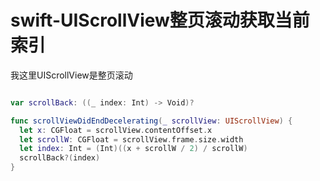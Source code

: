 # swift-UIScrollView整页滚动获取当前索引

我这里UIScrollView是整页滚动

``` swift

var scrollBack: ((_ index: Int) -> Void)?

func scrollViewDidEndDecelerating(_ scrollView: UIScrollView) {
  let x: CGFloat = scrollView.contentOffset.x
  let scrollW: CGFloat = scrollView.frame.size.width
  let index: Int = (Int)((x + scrollW / 2) / scrollW)
  scrollBack?(index)
}

```